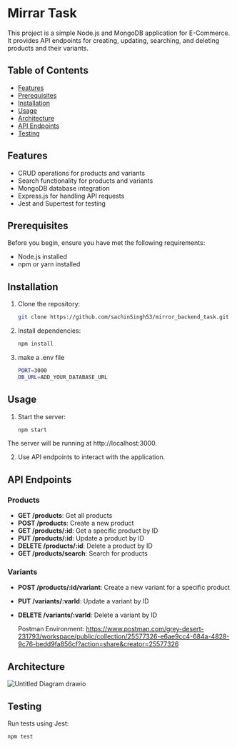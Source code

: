 # Mirrar Task

This project is a simple Node.js and MongoDB application for E-Commerce. It provides API endpoints for creating, updating, searching, and deleting products and their variants.

## Table of Contents

- [Features](#features)
- [Prerequisites](#prerequisites)
- [Installation](#installation)
- [Usage](#usage)
- [Architecture](#architecture)
- [API Endpoints](#api-endpoints)
- [Testing](#testing)

## Features

- CRUD operations for products and variants
- Search functionality for products and variants
- MongoDB database integration
- Express.js for handling API requests
- Jest and Supertest for testing

## Prerequisites

Before you begin, ensure you have met the following requirements:

- Node.js installed
- npm or yarn installed

## Installation

1. Clone the repository:

   ```bash
   git clone https://github.com/sachinSingh53/mirror_backend_task.git
   
2. Install dependencies:

   ```bash
   npm install
3. make a .env file
   ```bash
   PORT=3000
   DB_URL=ADD_YOUR_DATABASE_URL

## Usage

1. Start the server:

   ```bash
   npm start
The server will be running at http://localhost:3000.

2. Use API endpoints to interact with the application.


## API Endpoints

### Products

- **GET /products**: Get all products
- **POST /products**: Create a new product
- **GET /products/:id**: Get a specific product by ID
- **PUT /products/:id**: Update a product by ID
- **DELETE /products/:id**: Delete a product by ID
- **GET /products/search**: Search for products

### Variants

- **POST /products/:id/variant**: Create a new variant for a specific product
- **PUT /variants/:varId**: Update a variant by ID
- **DELETE /variants/:varId**: Delete a variant by ID

  Postman Environment: https://www.postman.com/grey-desert-231793/workspace/public/collection/25577326-e6ae9cc4-684a-4828-9c76-bedd9fa856cf?action=share&creator=25577326

## Architecture
![Untitled Diagram drawio](https://github.com/sachinSingh53/mirror_backend_task/assets/96944676/f908020c-a93a-4b0b-9919-15f8a0685f1f)


## Testing

Run tests using Jest:

```bash
npm test
